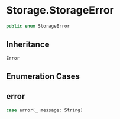 # Storage.StorageError

``` swift
public enum StorageError
```

## Inheritance

`Error`

## Enumeration Cases

## error

``` swift
case error(_ message: String)
```
